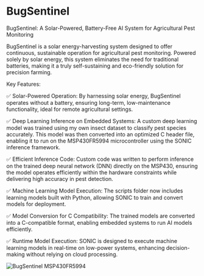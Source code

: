 # BugSentinel
BugSentinel: A Solar-Powered, Battery-Free AI System for Agricultural Pest Monitoring

BugSentinel is a solar energy-harvesting system designed to offer continuous, sustainable operation for agricultural pest monitoring. Powered solely by solar energy, this system eliminates the need for traditional batteries, making it a truly self-sustaining and eco-friendly solution for precision farming.

Key Features:

✅ Solar-Powered Operation: By harnessing solar energy, BugSentinel operates without a battery, ensuring long-term, low-maintenance functionality, ideal for remote agricultural settings.

✅ Deep Learning Inference on Embedded Systems: A custom deep learning model was trained using my own insect dataset to classify pest species accurately. This model was then converted into an optimized C header file, enabling it to run on the MSP430FR5994 microcontroller using the SONIC inference framework.

✅ Efficient Inference Code: Custom code was written to perform inference on the trained deep neural network (DNN) directly on the MSP430, ensuring the model operates efficiently within the hardware constraints while delivering high accuracy in pest detection.

✅ Machine Learning Model Execution: The scripts folder now includes learning models built with Python, allowing SONIC to train and convert models for deployment.

✅ Model Conversion for C Compatibility: The trained models are converted into a C-compatible format, enabling embedded systems to run AI models efficiently.

✅ Runtime Model Execution: SONIC is designed to execute machine learning models in real-time on low-power systems, enhancing decision-making without relying on cloud processing.


![BugSentinel MSP430FR5994](https://github.com/user-attachments/assets/6257c25d-bd5d-4021-b504-b92a1f0feead)
